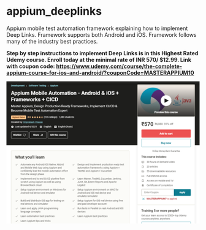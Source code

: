 # appium_deeplinks
Appium mobile test automation framework explaining how to implement Deep Links.
Framework supports both Android and iOS.
Framework follows many of the industry best practices.

**Step by step instructions to implement Deep Links is in this Highest Rated Udemy course.
Enroll today at the minimal rate of INR 570/ $12.99.
Link with coupon code: https://www.udemy.com/course/the-complete-appium-course-for-ios-and-android/?couponCode=MASTERAPPIUM10**

![One of the most comprehensive Appium course ever created](/CourseLandingPage.PNG)
